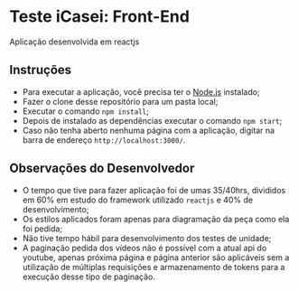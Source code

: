 # Teste iCasei: Front-End
Aplicação desenvolvida em reactjs

## Instruções
 - Para executar a aplicação, você precisa ter o [Node.js](https://nodejs.org/en/) instalado;
 - Fazer o clone desse repositório para um pasta local;
 - Executar o comando `npm install`;
 - Depois de instalado as dependências executar o comando `npm start`;
 - Caso não tenha aberto nenhuma página com a aplicação, digitar na barra de endereço `http://localhost:3000/`.

## Observações do Desenvolvedor
- O tempo que tive para fazer aplicação foi de umas 35/40hrs, divididos em 60% em estudo do framework utilizado `reactjs` e 40% de desenvolvimento;
- Os estilos aplicados foram apenas para diagramação da peça como ela foi pedida;
- Não tive tempo hábil para desenvolvimento dos testes de unidade;
- A paginação pedida dos vídeos não é possível com a atual api do youtube, apenas próxima página e página anterior são aplicáveis sem a utilização de múltiplas requisições e armazenamento de tokens para a execução desse tipo de paginação.
